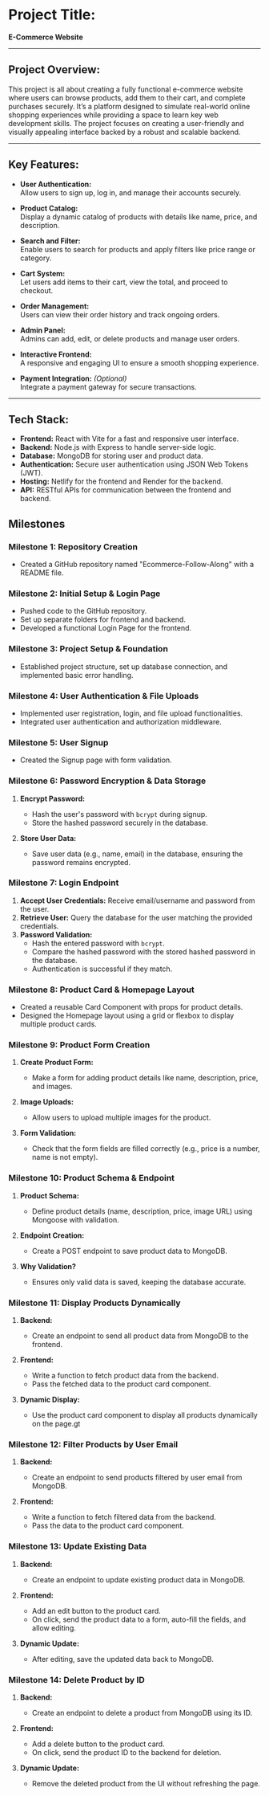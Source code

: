 # Project Title:  
**E-Commerce Website**

---

## Project Overview:  
This project is all about creating a fully functional e-commerce website where users can browse products, add them to their cart, and complete purchases securely. It’s a platform designed to simulate real-world online shopping experiences while providing a space to learn key web development skills. The project focuses on creating a user-friendly and visually appealing interface backed by a robust and scalable backend.

---

## Key Features:  

- **User Authentication:**  
  Allow users to sign up, log in, and manage their accounts securely.  

- **Product Catalog:**  
  Display a dynamic catalog of products with details like name, price, and description.  

- **Search and Filter:**  
  Enable users to search for products and apply filters like price range or category.  

- **Cart System:**  
  Let users add items to their cart, view the total, and proceed to checkout.  

- **Order Management:**  
  Users can view their order history and track ongoing orders.  

- **Admin Panel:**  
  Admins can add, edit, or delete products and manage user orders.  

- **Interactive Frontend:**  
  A responsive and engaging UI to ensure a smooth shopping experience.  

- **Payment Integration:** *(Optional)*  
  Integrate a payment gateway for secure transactions.  

---

## Tech Stack:  

- **Frontend:** React with Vite for a fast and responsive user interface.  
- **Backend:** Node.js with Express to handle server-side logic.  
- **Database:** MongoDB for storing user and product data.  
- **Authentication:** Secure user authentication using JSON Web Tokens (JWT).  
- **Hosting:** Netlify for the frontend and Render for the backend.  
- **API:** RESTful APIs for communication between the frontend and backend.  


## Milestones

### Milestone 1: Repository Creation

* Created a GitHub repository named "Ecommerce-Follow-Along" with a README file.

### Milestone 2: Initial Setup & Login Page

* Pushed code to the GitHub repository.
* Set up separate folders for frontend and backend.
* Developed a functional Login Page for the frontend.

### Milestone 3: Project Setup & Foundation

* Established project structure, set up database connection, and implemented basic error handling.

### Milestone 4: User Authentication & File Uploads

* Implemented user registration, login, and file upload functionalities.
* Integrated user authentication and authorization middleware.

### Milestone 5: User Signup

* Created the Signup page with form validation.

### Milestone 6: Password Encryption & Data Storage

1. **Encrypt Password:**
    * Hash the user's password with `bcrypt` during signup.
    * Store the hashed password securely in the database.

2. **Store User Data:**
    * Save user data (e.g., name, email) in the database, ensuring the password remains encrypted.

### Milestone 7: Login Endpoint

1. **Accept User Credentials:** Receive email/username and password from the user.
2. **Retrieve User:** Query the database for the user matching the provided credentials.
3. **Password Validation:**
    * Hash the entered password with `bcrypt`.
    * Compare the hashed password with the stored hashed password in the database.
    * Authentication is successful if they match.

### Milestone 8: Product Card & Homepage Layout

* Created a reusable Card Component with props for product details.
* Designed the Homepage layout using a grid or flexbox to display multiple product cards.


### Milestone 9: Product Form Creation

1. **Create Product Form:**
   - Make a form for adding product details like name, description, price, and images.

2. **Image Uploads:**
   - Allow users to upload multiple images for the product.

3. **Form Validation:**
   - Check that the form fields are filled correctly (e.g., price is a number, name is not empty).

### Milestone 10: Product Schema & Endpoint

1. **Product Schema:**
   - Define product details (name, description, price, image URL) using Mongoose with validation.

2. **Endpoint Creation:**
   - Create a POST endpoint to save product data to MongoDB.

3. **Why Validation?**
   - Ensures only valid data is saved, keeping the database accurate.


### Milestone 11: Display Products Dynamically

1. **Backend:**
   - Create an endpoint to send all product data from MongoDB to the frontend.

2. **Frontend:**
   - Write a function to fetch product data from the backend.
   - Pass the fetched data to the product card component.

3. **Dynamic Display:**
   - Use the product card component to display all products dynamically on the page.gt

### Milestone 12: Filter Products by User Email

1. **Backend:**
   - Create an endpoint to send products filtered by user email from MongoDB.

2. **Frontend:**
   - Write a function to fetch filtered data from the backend.
   - Pass the data to the product card component.

### Milestone 13: Update Existing Data

1. **Backend:**
   - Create an endpoint to update existing product data in MongoDB.

2. **Frontend:**
   - Add an edit button to the product card.
   - On click, send the product data to a form, auto-fill the fields, and allow editing.

3. **Dynamic Update:**
   - After editing, save the updated data back to MongoDB.

### Milestone 14: Delete Product by ID

1. **Backend:**
   - Create an endpoint to delete a product from MongoDB using its ID.

2. **Frontend:**
   - Add a delete button to the product card.
   - On click, send the product ID to the backend for deletion.

3. **Dynamic Update:**
   - Remove the deleted product from the UI without refreshing the page.


